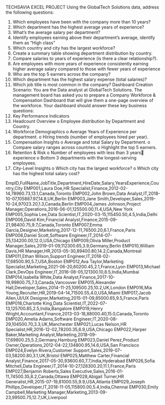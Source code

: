 TECHSAVIA EXCEL PROJECT
Using the GlobalTech Solutions data, address the following questions:
1. Which employees have been with the company more than 10 years?
2. Which department has the highest average years of experience?
3. What’s the average salary per department?
4. Identify employees earning above their department’s average, identify them as “High
class”
5. Which country and city has the largest workforce?
6. Create a summary table showing department distribution by country.
7. Compare salaries to years of experience (is there a clear relationship?).
8. Are employees with more years of experience consistently earning higher average
salary compared to those with fewer years of experience
9. Who are the top 5 earners across the company?
10. Which department has the highest salary expense (total salaries)?
11. Which job title is most common in the company?
Dashboard Creation
Scenario:
You are the Data analyst at GlobalTech Solutions. The management board has asked you to
prepare a Company Workforce & Compensation Dashboard that will give them a one-page
overview of the workforce.
Your dashboard should answer these key business questions:
1. Key Performance Indicators
2. Headcount Overview
o Employee distribution by Department and Country.
3. Workforce Demographics
o Average Years of Experience per department.
o Hiring trends (number of employees hired per year).
4. Compensation Insights
o Average and total Salary by Department.
o Compare salary ranges across countries.
o Highlight the top 5 earners.
5. Retention & Risk
o Number of employees with less than 3 years experience
o Bottom 3 departments with the longest-serving employees.
6. City-Level Insights
o Which city has the largest workforce?
o Which city has the highest total salary cost?



EmpID,FullName,JobTitle,Department,HireDate,Salary,YearsExperience,Country,City
EMP001,Laura Doe,HR Specialist,Finance,2012-02-14,78960.73,13.1,Canada,Toronto
EMP002,John Brown,Data Analyst,IT,2018-10-07,105887.97,14.8,UK,Berlin
EMP003,Jane Smith,Developer,Sales,2019-10-24,97023.20,1.3,Canada,Berlin
EMP004,James Johnson,Project Manager,Operations,2016-06-01,125500.00,11.4,USA,New York
EMP005,Sophia Lee,Data Scientist,IT,2020-03-15,115450.50,4.5,India,Delhi
EMP006,David Kim,Financial Analyst,Finance,2015-09-21,98400.75,9.7,Canada,Toronto
EMP007,Emma Garcia,Designer,Marketing,2017-12-11,76500.20,6.1,France,Paris
EMP008,Daniel Scott,Software Engineer,IT,2014-07-25,134200.00,12.0,USA,Chicago
EMP009,Olivia Miller,Product Manager,Sales,2019-01-09,112300.65,3.9,Germany,Berlin
EMP010,William Davis,HR Manager,HR,2013-05-30,89400.80,14.2,Canada,Montreal
EMP011,Ethan Wilson,Support Engineer,IT,2018-02-17,68500.90,5.7,USA,Boston
EMP012,Ava Taylor,Marketing Specialist,Marketing,2021-06-20,60200.45,2.1,France,Lyon
EMP013,Michael Clark,DevOps Engineer,IT,2016-08-05,121300.10,8.5,India,Mumbai
EMP014,Isabella White,Data Analyst,Finance,2017-10-19,99800.75,7.3,Canada,Vancouver
EMP015,Alexander Hall,Developer,Sales,2014-11-25,109500.25,10.2,UK,London
EMP016,Mia Young,Recruiter,HR,2019-04-14,71500.55,4.0,USA,Miami
EMP017,Jacob Allen,UI/UX Designer,Marketing,2015-01-09,85000.65,9.5,France,Paris
EMP018,Charlotte King,Data Scientist,IT,2022-07-13,125700.85,2.5,India,Bangalore
EMP019,Henry Wright,Accountant,Finance,2013-03-18,88000.40,15.0,Canada,Toronto
EMP020,Amelia Adams,Software Engineer,IT,2020-08-29,104500.70,3.3,UK,Manchester
EMP021,Lucas Nelson,HR Specialist,HR,2016-12-02,78200.35,6.9,USA,Chicago
EMP022,Harper Baker,Marketing Analyst,Marketing,2018-09-17,69800.25,5.2,Germany,Hamburg
EMP023,Daniel Perez,Product Owner,Operations,2012-04-22,134800.95,14.6,USA,San Francisco
EMP024,Evelyn Rivera,Customer Support,Sales,2019-07-03,58200.80,3.1,UK,Bristol
EMP025,Matthew Carter,Financial Analyst,Finance,2017-05-30,93600.60,7.7,India,Hyderabad
EMP026,Sofia Mitchell,Data Engineer,IT,2014-10-27,128300.20,11.1,France,Paris
EMP027,Benjamin Roberts,Sales Executive,Sales,2016-01-11,74500.35,8.2,Canada,Ottawa
EMP028,Abigail Turner,HR Generalist,HR,2015-07-19,81000.55,9.9,USA,Atlanta
EMP029,Joseph Phillips,Developer,IT,2018-11-05,115800.00,5.4,India,Chennai
EMP030,Emily Campbell,Marketing Manager,Marketing,2013-09-23,99500.75,12.7,UK,Liverpool
